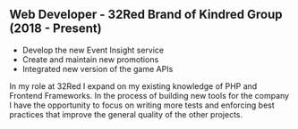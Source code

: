 ## Web Developer - 32Red Brand of Kindred Group (2018 - Present)

* Develop the new Event Insight service
* Create and maintain new promotions
* Integrated new version of the game APIs

In my role at 32Red I expand on my existing knowledge of PHP and Frontend Frameworks.
In the process of building new tools for the company I have the opportunity to focus
on writing more tests and enforcing best practices that improve the general quality of the other projects.

